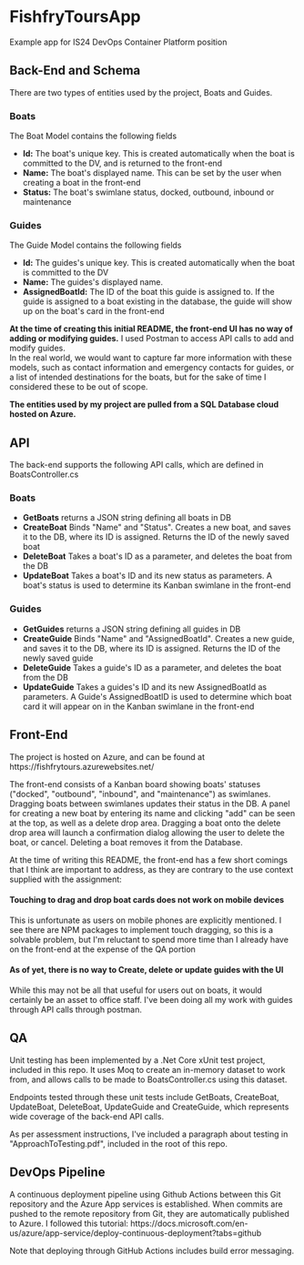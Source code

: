 # FishfryToursApp
Example app for IS24 DevOps Container Platform position

<h2>Back-End and Schema</h2>
There are two types of entities used by the project, Boats and Guides. 
<h3>Boats</h3>
The Boat Model contains the following fields
<ul>
<li><strong>Id:</strong> The boat's unique key. This is created automatically when the boat is committed to the DV, and is returned to the front-end</li> 
<li><strong>Name:</strong> The boat's displayed name. This can be set by the user when creating a boat in the front-end</li>
<li><strong>Status:</strong> The boat's swimlane status, docked, outbound, inbound or maintenance</li>
</ul>

<h3>Guides</h3>
The Guide Model contains the following fields
<ul>
<li><strong>Id:</strong> The guides's unique key. This is created automatically when the boat is committed to the DV</li> 
<li><strong>Name:</strong> The guides's displayed name.</li>
<li><strong>AssignedBoatId:</strong> The ID of the boat this guide is assigned to. If the guide is assigned to a boat existing in the database, the guide will show up on the boat's card in the front-end</li>
</ul>
<strong>At the time of creating this initial README, the front-end UI has no way of adding or modifying guides.</strong> I used Postman to access API calls to add and modify guides.
<br/>In the real world, we would want to capture far more information with these models, such as contact information and emergency contacts for guides, or a list of intended destinations for the boats, but for the sake of time I considered these to be out of scope.
<p><strong>The entities used by my project are pulled from a SQL Database cloud hosted on Azure.</strong></P>
<h2>API</h2>
The back-end supports the following API calls, which are defined in BoatsController.cs
<h3>Boats</h3>
<ul>
<li><strong>GetBoats</strong> returns a JSON string defining all boats in DB</li>
<li><strong>CreateBoat</strong> Binds "Name" and "Status". Creates a new boat, and saves it to the DB, where its ID is assigned. Returns the ID of the newly saved boat</li>
<li><strong>DeleteBoat</strong> Takes a boat's ID as a parameter, and deletes the boat from the DB</li>
<li><strong>UpdateBoat</strong> Takes a boat's ID and its new status as parameters. A boat's status is used to determine its Kanban swimlane in the front-end</li>
</ul>

<h3>Guides</h3>
<ul>
<li><strong>GetGuides</strong> returns a JSON string defining all guides in DB</li>
<li><strong>CreateGuide</strong> Binds "Name" and "AssignedBoatId". Creates a new guide, and saves it to the DB, where its ID is assigned. Returns the ID of the newly saved guide</li>
<li><strong>DeleteGuide</strong> Takes a guide's ID as a parameter, and deletes the boat from the DB</li>
<li><strong>UpdateGuide</strong> Takes a guides's ID and its new AssignedBoatId as parameters. A Guide's AssignedBoatID is used to determine which boat card it will appear on in the Kanban swimlane in the front-end</li>
</ul>

<h2>Front-End</h2>
<p>The project is hosted on Azure, and can be found at https://fishfrytours.azurewebsites.net/</p>
<p>The front-end consists of a Kanban board showing boats' statuses ("docked", "outbound", "inbound", and "maintenance") as swimlanes. Dragging boats between swimlanes updates their
status in the DB. A panel for creating a new boat by entering its name and clicking "add" can be seen at the top, as well as a delete drop area. Dragging a boat onto the delete drop area
will launch a confirmation dialog allowing the user to delete the boat, or cancel. Deleting a boat removes it from the Database.</p>
<p>At the time of writing this README, the front-end has a few short comings that I think are important to address, as they are contrary to the use context supplied with the assignment:</p>
<h4>Touching to drag and drop boat cards does not work on mobile devices</h4>
This is unfortunate as users on mobile phones are explicitly mentioned. I see there are NPM packages to implement touch dragging, so this is a solvable problem, 
but I'm reluctant to spend more time than I already have on the front-end at the expense of the QA portion
<h4>As of yet, there is no way to Create, delete or update guides with the UI</h4>
While this may not be all that useful for users out on boats, it would certainly be an asset to office staff.
I've been doing all my work with guides through API calls through postman. 

<h2>QA</h2>
<p>Unit testing has been implemented by a .Net Core xUnit test project, included in this repo. It uses Moq to create an in-memory dataset to work from, and allows calls to be made to BoatsController.cs using this dataset. </p>
<p>Endpoints tested through these unit tests include GetBoats, CreateBoat, UpdateBoat, DeleteBoat, UpdateGuide and CreateGuide, which represents wide coverage of the back-end API calls. </p>
<p>As per assessment instructions, I've included a paragraph about testing in "ApproachToTesting.pdf", included in the root of this repo.</p>


<h2>DevOps Pipeline</h2>
A continuous deployment pipeline using Github Actions between this Git repository and the Azure App services is established. When commits are pushed to the remote repository from Git, they are automatically published
to Azure. I followed this tutorial: https://docs.microsoft.com/en-us/azure/app-service/deploy-continuous-deployment?tabs=github
<p>Note that deploying through GitHub Actions includes build error messaging.</p>
